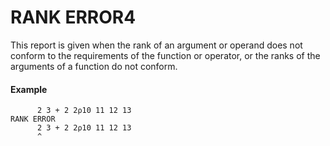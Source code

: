 




<h1 class="heading"><span class="name">RANK ERROR</span><span class="command">4</span></h1>

This report is given when the rank of an argument or operand does not conform to the requirements of the function or operator, or the ranks of the arguments of a function do not conform.

#### Example
```apl
      2 3 + 2 2⍴10 11 12 13
RANK ERROR
      2 3 + 2 2⍴10 11 12 13
      ^
```



